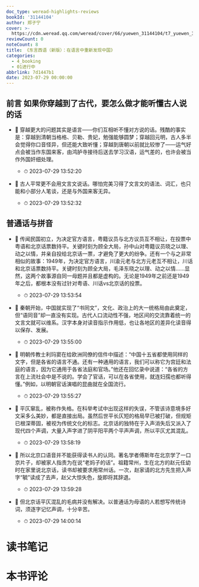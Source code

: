 ```yaml
---
doc_type: weread-highlights-reviews
bookId: '31144104'
author: 郑子宁
cover: >-
  https://cdn.weread.qq.com/weread/cover/66/yuewen_31144104/t7_yuewen_311441041693821915.jpg
reviewCount: 0
noteCount: 8
title: 《东言西语（新版）：在语言中重新发现中国》
categories:
  - 4_booking
  - 01进行中
abbrlink: 7d1447b1
date: 2023-07-29 00:00:00
---
```



## 前言 如果你穿越到了古代，要怎么做才能听懂古人说的话


- 📌 穿越更大的问题其实是语言——你们互相听不懂对方说的话。残酷的事实是：穿越到清朝当格格、贝勒、贵妃，勉强能够圆梦；穿越回元明，古人多半会觉得你口音怪异，但还能大致听懂；穿越到唐朝以前就比较惨了——运气好点会被当作东国来客，由鸿胪寺接待后送去学习汉语，运气差的，也许会被当作外国奸细处理。 
    - ⏱ 2023-07-29 13:52:20 

- 📌 古人平常更不会用文言文说话。哪怕完美习得了文言文的语法、词汇，也只能和小部分人笔谈，还是与外国来客无异。 
    - ⏱ 2023-07-29 13:52:32 
## 普通话与拼音


- 📌 传闻民国初立，为决定官方语言，粤籍议员与北方议员互不相让，在投票中粤语和北京话票数持平。关键时刻为顾全大局，孙中山对粤籍议员晓之以理、动之以情，并亲自投给北京话一票，才避免了更大的纷争。还有一个与之非常相似的故事：1949年，为决定官方语言，川渝元老与北方元老互不相让，川话和北京话票数持平。关键时刻为顾全大局，毛泽东晓之以理、动之以情……显然，这两个故事源自同一母题并且都是虚构的。无论是1949年之前还是1949年之后，都根本没有过针对粤语、川话vs北京话的投票。 
    - ⏱ 2023-07-29 13:53:54 

- 📌 秦朝开始，中国就实现了“书同文”，文化、政治上的大一统格局由此奠定，但“语同音”却一直没有实现。古代人口流动性不强，地区间的交流靠着统一的文言文就可以维系。汉字本身对读音指示作用低，也让各地区的差异化读音得以保存、发展。 
    - ⏱ 2023-07-29 13:55:00 

- 📌 明朝传教士利玛窦在给欧洲同僚的信件中描述：“中国十五省都使用同样的文字，但是各省的语言不通。还有一种通用的语言，我们可以称它为宫廷和法庭的语言，因为它通用于各省法庭和官场。”他还在回忆录中说道：“各省的方言在上流社会中是不说的。学会了官话，可以在各省使用，就连妇孺也都听得懂。”例如，以明朝官话演唱的昆曲就在全国流行。 
    - ⏱ 2023-07-29 13:55:27 

- 📌 平仄窜乱，被称作失格。在科举考试中出现这样的失误，不管该诗意境多好文采多么美妙，都是直接出局。虽然后世平长仄短的格局早已被打破，但规矩已根深蒂固，被视为传统文化的标志。北京话的独特在于入声消失后又派入了现代四个声调，大量入声字进了阴平阳平两个平声声调，所以平仄尤其混乱。 
    - ⏱ 2023-07-29 13:58:19 

- 📌 所以北京口语音并不能获得读书人的认同。著名学者傅斯年在北京学了一口京片子，却被家人指责为在说“老妈子的话”。祖籍常州，生在北方的赵元任幼时在家里说北京话，读书却被要求用常州话。一次，赵家请的北方先生把入声字“毓”读成了去声，赵父大惊失色，旋即将其辞退。 
    - ⏱ 2023-07-29 13:59:28 

- 📌 但北京话平仄混乱的毛病并没有解决。以普通话为母语的人若想写传统诗词，须逐字记忆声调，十分辛苦。 
    - ⏱ 2023-07-29 14:00:14 

# 读书笔记


# 本书评论
